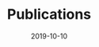---
title: Publications
date: 2019-10-10
publishdate: 2019-10-10
menu: "main"
section: publications
---